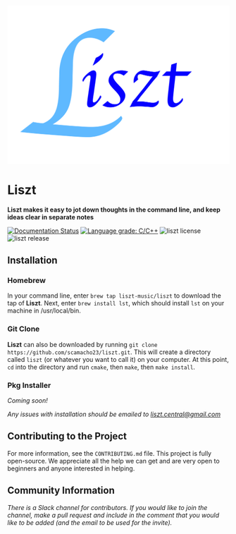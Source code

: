 ![](liszt.png)

# Liszt 

**Liszt makes it easy to jot down thoughts in the command line, and
keep ideas clear in separate notes**

[![Documentation Status](https://readthedocs.org/projects/liszt/badge/?version=latest)](https://liszt.readthedocs.io/en/latest/?badge=latest)
[![Language grade: C/C++](https://img.shields.io/lgtm/grade/cpp/g/scamacho23/homebrew-liszt.svg?logo=lgtm&logoWidth=18)](https://lgtm.com/projects/g/scamacho23/homebrew-liszt/context:cpp)
![liszt license](https://img.shields.io/badge/license-GPL%20v3-success)
![liszt release](https://img.shields.io/badge/release-v1.1.7-informational)

## Installation

### Homebrew
In your command line, enter `brew tap liszt-music/liszt` to download the tap of **Liszt**. 
Next, enter `brew install lst`, which should install `lst` on your machine in /usr/local/bin.

### Git Clone
**Liszt** can also be downloaded by running `git clone https://github.com/scamacho23/liszt.git`. 
This will create a directory called `liszt` (or whatever you want to call it) on your computer.
At this point, `cd` into the directory and run `cmake`, then `make`, then `make install`.

### Pkg Installer
*Coming soon!*

*Any issues with installation should be emailed to liszt.central@gmail.com*

## Contributing to the Project
For more information, see the `CONTRIBUTING.md` file.
This project is fully open-source. We appreciate all the help
we can get and are very open to beginners and anyone interested
in helping.

## Community Information
*There is a Slack channel for contributors. If you would like to join
the channel, make a pull request and include in the comment that you
would like to be added (and the email to be used for the invite).*
